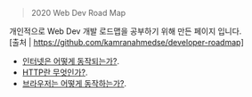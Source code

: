 
>  2020 Web Dev Road Map  

개인적으로 Web Dev 개발 로드맵을 공부하기 위해 만든 페이지 입니다.  
[출처 | https://github.com/kamranahmedse/developer-roadmap]  

- [인터넷은 어떻게 동작되는가?](internet.md).  
- [HTTP란 무엇인가?](http.md).  
- [브라우저는 어떻게 동작하는가?](browers.md).  
